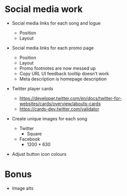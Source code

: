 # Social media work

* Social media links for each song and logue
    * Position
    * Layout
* Social media links for each promo page
    * Position
    * Layout
    * Promo footnotes are now messed up
    * Copy URL UI feedback tooltip doesn't work
    * Meta description is homepage description

* Twitter player cards
    * https://developer.twitter.com/en/docs/twitter-for-websites/cards/overview/abouts-cards
    * https://cards-dev.twitter.com/validator
* Create unique images for each song
    * Twitter
        * Square
    * Facebook
        * 1200 * 630

* Adjust button icon colours

# Bonus
* Image alts